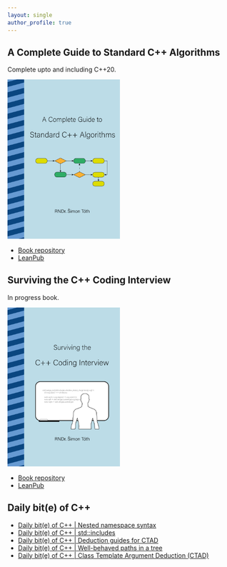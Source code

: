 ```yaml
---
layout: single
author_profile: true
---
```


## A Complete Guide to Standard C++ Algorithms

Complete upto and including C++20.

[<img src="assets/images/book_algorithms_cover.png" width="50%">](https://leanpub.com/cpp-algorithms-guide)

- [Book repository](https://github.com/HappyCerberus/book-cpp-algorithms)
- [LeanPub](https://leanpub.com/cpp-algorithms-guide)

## Surviving the C++ Coding Interview

In progress book.

[<img src="assets/images/book_coding_interview_cover.png" width="50%">](https://leanpub.com/cpp-coding-interview)

- [Book repository](https://leanpub.com/cpp-coding-interview)
- [LeanPub](https://leanpub.com/cpp-coding-interview)

## Daily bit(e) of C++

<ul>
<!-- SUBSTACK:START --><li><a href="https://simontoth.substack.com/p/daily-bite-of-c-nested-namespace">Daily bit&lpar;e&rpar; of C++ | Nested namespace syntax</a></li><li><a href="https://simontoth.substack.com/p/daily-bite-of-c-stdincludes">Daily bit&lpar;e&rpar; of C++ | std::includes</a></li><li><a href="https://simontoth.substack.com/p/daily-bite-of-c-deduction-guides">Daily bit&lpar;e&rpar; of C++ | Deduction guides for CTAD</a></li><li><a href="https://simontoth.substack.com/p/daily-bite-of-c-well-behaved-paths">Daily bit&lpar;e&rpar; of C++ | Well-behaved paths in a tree</a></li><li><a href="https://simontoth.substack.com/p/daily-bite-of-c-class-template-argument">Daily bit&lpar;e&rpar; of C++ | Class Template Argument Deduction &lpar;CTAD&rpar;</a></li><!-- SUBSTACK:END -->
</ul>